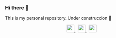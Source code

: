 ### Hi there 👋

This is my personal repository. Under construccion :construction:

<p align="center">
    <a href="https://es.linkedin.com/in/marci-arevalo-lopez-2616028b?trk=public-profile-badge-profile-badge-view-profile-cta" target="_blank" rel="noopener noreferrer">
        <img src="https://cdn-icons-png.flaticon.com/512/3536/3536505.png" width="25px" />
    </a>
    &nbsp;
    <a href="https://github.com/Marci-AR/" target="_blank" rel="noopener noreferrer">
        <img src="https://cdn-icons-png.flaticon.com/512/5968/5968866.png" width="25px" />
    </a>
    &nbsp;
    <a href="https://twitter.com/MarciArevalo" target="_blank" rel="noopener noreferrer">
        <img src="https://cdn-icons-png.flaticon.com/512/3256/3256013.png" width="25px" />
    </a>
</p>

<!--
**Marci-AR/Marci-AR** is a ✨ _special_ ✨ repository because its `README.md` (this file) appears on your GitHub profile.

Here are some ideas to get you started:

- 🔭 I’m currently working on ...
- 🌱 I’m currently learning ...
- 👯 I’m looking to collaborate on ...
- 🤔 I’m looking for help with ...
- 💬 Ask me about ...
- 📫 How to reach me: ...
- 😄 Pronouns: ...
- ⚡ Fun fact: ...
-->


<!--
[Marci's GitHub stats](https://github-readme-stats.vercel.app/api?username=Marci-AR&show_icons=true&count_private=true)

<p align="left">
  <a href="https://github.com/Marci-AR">
    <img height="200em" src="https://github-readme-stats.vercel.app/api?username=Marci-AR&show_icons=true&count_private=true&include_all_commits=true&locale=es" />
  </a>
</p>

<p align="right">
  <a href="https://github.com/Marci-AR">
    <img height="200em" src="https://github-readme-streak-stats.herokuapp.com/?user=Marci-AR" />
  </a>
</p>

<p align="center">
  <a href="https://github.com">
    <img height="200em" src="https://github-readme-stats.vercel.app/api/top-langs/?username=Marci-AR&layout=compact" />
  </a>
</p>
-->

